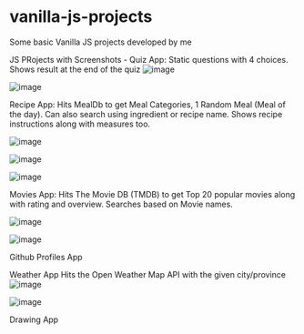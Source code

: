 # vanilla-js-projects
Some basic Vanilla JS projects developed by me

JS PRojects with Screenshots - 
Quiz App:
Static questions with 4 choices. Shows result at the end of the quiz
![image](https://user-images.githubusercontent.com/87892022/132084546-b4768d81-97ac-45b7-87a2-ecf11bb19161.png)

![image](https://user-images.githubusercontent.com/87892022/132084537-be08e113-ca10-4bd4-a9c6-a48bc646bbe2.png)

Recipe App:
Hits MealDb to get Meal Categories, 1 Random Meal (Meal of the day).
Can also search using ingredient or recipe name.
Shows recipe instructions along with measures too.

![image](https://user-images.githubusercontent.com/87892022/132084601-fce94fd5-d819-44d3-a43b-d2d3341a0adc.png)

![image](https://user-images.githubusercontent.com/87892022/132084624-b5c43cd5-2033-413e-9df0-73b3ae3d2ee7.png)

![image](https://user-images.githubusercontent.com/87892022/132084611-0d69b47c-bc58-4191-a149-a755dc3a53c3.png)

Movies App:
Hits The Movie DB (TMDB) to get Top 20 popular movies along with rating and overview.
Searches based on Movie names.

![image](https://user-images.githubusercontent.com/87892022/132084736-9e893433-e799-426d-870f-845a7c6af918.png)

![image](https://user-images.githubusercontent.com/87892022/132084745-564ef409-6d00-40df-9493-be4147e13eb4.png)

Github Profiles App

Weather App
Hits the Open Weather Map API with the given city/province
![image](https://user-images.githubusercontent.com/87892022/147262037-b5b1b47a-c1c4-4959-9c03-2c77807d0ef5.png)

![image](https://user-images.githubusercontent.com/87892022/147262546-2f150290-a086-4d59-923d-8fb34cfc608d.png)

Drawing App

